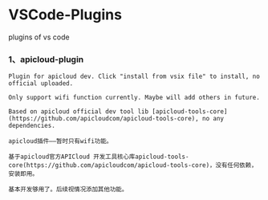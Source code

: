 # VSCode-Plugins
plugins of vs code

### 1、apicloud-plugin
    Plugin for apicloud dev. Click "install from vsix file" to install, no official uploaded.

    Only support wifi function currently. Maybe will add others in future.

    Based on apicloud official dev tool lib [apicloud-tools-core](https://github.com/apicloudcom/apicloud-tools-core), no any dependencies.

    apicloud插件——暂时只有wifi功能。

    基于apicloud官方APICloud 开发工具核心库apicloud-tools-core(https://github.com/apicloudcom/apicloud-tools-core)，没有任何依赖，安装即用。

    基本开发够用了。后续视情况添加其他功能。


